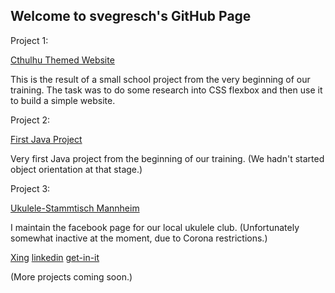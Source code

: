 ## Welcome to svegresch's GitHub Page

Project 1:

[Cthulhu Themed Website](https://svegresch.github.io/Flex-Website/)

This is the result of a small school project from the very beginning of our training. 
The task was to do some research into CSS flexbox and then use it to build a simple website. 


Project 2: 

[First Java Project](https://github.com/svegresch/The-Automated-Chaos-Mage)

Very first Java project from the beginning of our training. 
(We hadn't started object orientation at that stage.)


Project 3: 

[Ukulele-Stammtisch Mannheim](https://www.facebook.com/UkuleleMA)

I maintain the facebook page for our local ukulele club.
(Unfortunately somewhat inactive at the moment, due to Corona restrictions.)






[Xing](https://www.xing.com/profile/Svenja_Schmidtke/cv)
[linkedin](https://www.linkedin.com/in/svenjaschmidtke/)
[get-in-it](https://www.get-in-it.de/profil/MGKlsBkALJ9HZE2bE2UMTkj29p8zvoB4)




(More projects coming soon.)






<link rel="alternate" type="application/rss+xml"  href="{{ site.url }}/feed.xml" title="{{ site.title }}">
